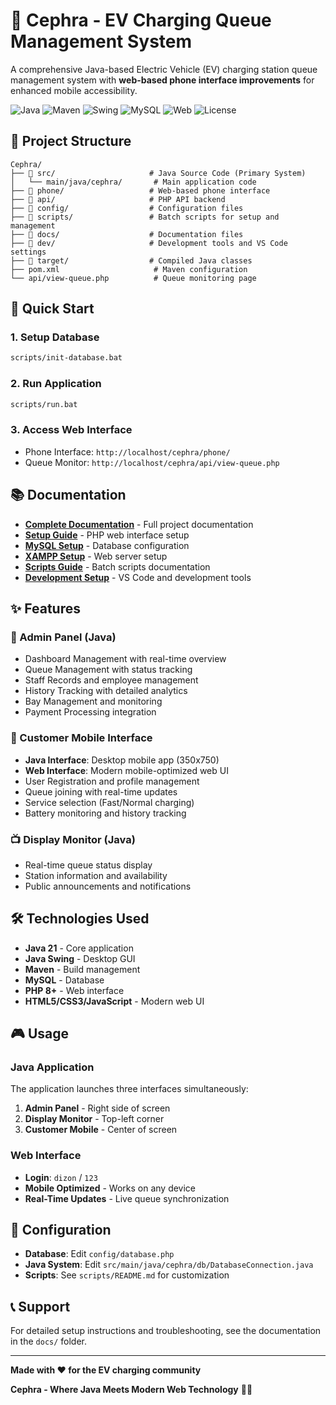 # 🔋 Cephra - EV Charging Queue Management System

A comprehensive Java-based Electric Vehicle (EV) charging station queue management system with **web-based phone interface improvements** for enhanced mobile accessibility.

![Java](https://img.shields.io/badge/Java-21-orange)
![Maven](https://img.shields.io/badge/Maven-3.11.0-blue)
![Swing](https://img.shields.io/badge/Swing-GUI-green)
![MySQL](https://img.shields.io/badge/MySQL-8.0+-blue)
![Web](https://img.shields.io/badge/Web-PHP%20%2B%20HTML5-blue)
![License](https://img.shields.io/badge/License-MIT-yellow)

## 📁 Project Structure

```
Cephra/
├── 📁 src/                     # Java Source Code (Primary System)
│   └── main/java/cephra/       # Main application code
├── 📁 phone/                   # Web-based phone interface
├── 📁 api/                     # PHP API backend
├── 📁 config/                  # Configuration files
├── 📁 scripts/                 # Batch scripts for setup and management
├── 📁 docs/                    # Documentation files
├── 📁 dev/                     # Development tools and VS Code settings
├── 📁 target/                  # Compiled Java classes
├── pom.xml                     # Maven configuration
└── api/view-queue.php          # Queue monitoring page
```

## 🚀 Quick Start

### 1. Setup Database
```bash
scripts/init-database.bat
```

### 2. Run Application
```bash
scripts/run.bat
```

### 3. Access Web Interface
- Phone Interface: `http://localhost/cephra/phone/`
- Queue Monitor: `http://localhost/cephra/api/view-queue.php`

## 📚 Documentation

- **[Complete Documentation](docs/README.md)** - Full project documentation
- **[Setup Guide](docs/SETUP.md)** - PHP web interface setup
- **[MySQL Setup](docs/MYSQL_SETUP.md)** - Database configuration
- **[XAMPP Setup](docs/XAMPP_SETUP.md)** - Web server setup
- **[Scripts Guide](scripts/README.md)** - Batch scripts documentation
- **[Development Setup](dev/README.md)** - VS Code and development tools

## ✨ Features

### 🔧 Admin Panel (Java)
- Dashboard Management with real-time overview
- Queue Management with status tracking
- Staff Records and employee management
- History Tracking with detailed analytics
- Bay Management and monitoring
- Payment Processing integration

### 📱 Customer Mobile Interface
- **Java Interface**: Desktop mobile app (350x750)
- **Web Interface**: Modern mobile-optimized web UI
- User Registration and profile management
- Queue joining with real-time updates
- Service selection (Fast/Normal charging)
- Battery monitoring and history tracking

### 📺 Display Monitor (Java)
- Real-time queue status display
- Station information and availability
- Public announcements and notifications

## 🛠️ Technologies Used

- **Java 21** - Core application
- **Java Swing** - Desktop GUI
- **Maven** - Build management
- **MySQL** - Database
- **PHP 8+** - Web interface
- **HTML5/CSS3/JavaScript** - Modern web UI

## 🎮 Usage

### Java Application
The application launches three interfaces simultaneously:
1. **Admin Panel** - Right side of screen
2. **Display Monitor** - Top-left corner  
3. **Customer Mobile** - Center of screen

### Web Interface
- **Login**: `dizon` / `123`
- **Mobile Optimized** - Works on any device
- **Real-Time Updates** - Live queue synchronization

## 🔧 Configuration

- **Database**: Edit `config/database.php`
- **Java System**: Edit `src/main/java/cephra/db/DatabaseConnection.java`
- **Scripts**: See `scripts/README.md` for customization

## 📞 Support

For detailed setup instructions and troubleshooting, see the documentation in the `docs/` folder.

---

**Made with ❤️ for the EV charging community**

**Cephra - Where Java Meets Modern Web Technology** 🚀✨
